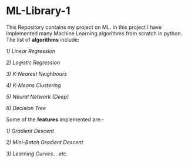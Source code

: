 # ML-Library-1
This Repository contains my project on ML. In this project I have implemented many Machine Learning algorithms from scratch in python. The list of **algorithms** include:
>
*1) Linear Regression*
>
*2) Logistic Regression*
>
*3) K-Nearest Neighbours*
>
*4) K-Means Clustering*
>
*5) Neural Network (Deep)*
>
*6) Decision Tree*
>
Some of the **features** implemented are:-
>
*1) Gradient Descent*
>
*2) Mini-Batch Gradient Descent*
>
*3) Learning Curves... etc.*
